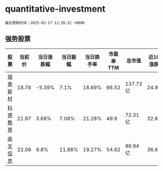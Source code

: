 # quantitative-investment

`最后更新时间：2025-02-17 11:39:22 +0800`

## 强势股票

|股票|当前价|当日涨跌幅|当日振幅|当日换手率|市盈率TTM|总市值|近10日涨跌幅|
|----|----|----|----|----|----|----|----|
|[瑞泰新材](https://xueqiu.com/S/SZ301238)|18.78|-5.39%|7.1%|18.69%|66.52|137.72亿|24.95%|
|[科德教育](https://xueqiu.com/S/SZ300192)|21.97|3.68%|7.08%|21.28%|49.8|72.31亿|32.67%|
|[南天信息](https://xueqiu.com/S/SZ000948)|22.08|9.8%|11.88%|19.27%|54.62|86.94亿|36.63%|
